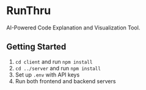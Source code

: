 # RunThru

AI-Powered Code Explanation and Visualization Tool.

## Getting Started

1. `cd client` and run `npm install`
2. `cd ../server` and run `npm install`
3. Set up `.env` with API keys
4. Run both frontend and backend servers
